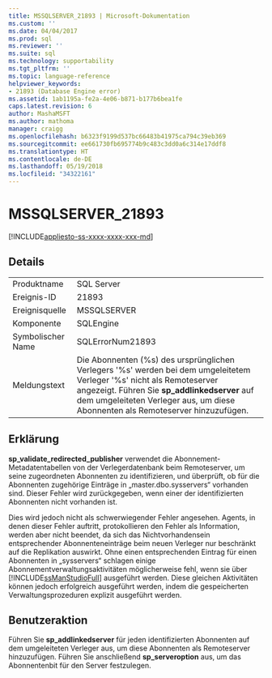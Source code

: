 ```yaml
---
title: MSSQLSERVER_21893 | Microsoft-Dokumentation
ms.custom: ''
ms.date: 04/04/2017
ms.prod: sql
ms.reviewer: ''
ms.suite: sql
ms.technology: supportability
ms.tgt_pltfrm: ''
ms.topic: language-reference
helpviewer_keywords:
- 21893 (Database Engine error)
ms.assetid: 1ab1195a-fe2a-4e06-b871-b177b6bea1fe
caps.latest.revision: 6
author: MashaMSFT
ms.author: mathoma
manager: craigg
ms.openlocfilehash: b6323f9199d537bc66483b41975ca794c39eb369
ms.sourcegitcommit: ee661730fb695774b9c483c3dd0a6c314e17ddf8
ms.translationtype: HT
ms.contentlocale: de-DE
ms.lasthandoff: 05/19/2018
ms.locfileid: "34322161"
---
```

# <a name="mssqlserver21893"></a>MSSQLSERVER_21893
[!INCLUDE[appliesto-ss-xxxx-xxxx-xxx-md](../../includes/appliesto-ss-xxxx-xxxx-xxx-md.md)]
  
## <a name="details"></a>Details  
  
|||  
|-|-|  
|Produktname|SQL Server|  
|Ereignis-ID|21893|  
|Ereignisquelle|MSSQLSERVER|  
|Komponente|SQLEngine|  
|Symbolischer Name|SQLErrorNum21893|  
|Meldungstext|Die Abonnenten (%s) des ursprünglichen Verlegers '%s' werden bei dem umgeleitetem Verleger '%s' nicht als Remoteserver angezeigt. Führen Sie **sp_addlinkedserver** auf dem umgeleiteten Verleger aus, um diese Abonnenten als Remoteserver hinzuzufügen.|  
  
## <a name="explanation"></a>Erklärung  
**sp_validate_redirected_publisher** verwendet die Abonnement-Metadatentabellen von der Verlegerdatenbank beim Remoteserver, um seine zugeordneten Abonnenten zu identifizieren, und überprüft, ob für die Abonnenten zugehörige Einträge in „master.dbo.sysservers“ vorhanden sind. Dieser Fehler wird zurückgegeben, wenn einer der identifizierten Abonnenten nicht vorhanden ist.  
  
Dies wird jedoch nicht als schwerwiegender Fehler angesehen. Agents, in denen dieser Fehler auftritt, protokollieren den Fehler als Information, werden aber nicht beendet, da sich das Nichtvorhandensein entsprechender Abonnenteneinträge beim neuen Verleger nur beschränkt auf die Replikation auswirkt. Ohne einen entsprechenden Eintrag für einen Abonnenten in „sysservers“ schlagen einige Abonnementverwaltungsaktivitäten möglicherweise fehl, wenn sie über [!INCLUDE[ssManStudioFull](../../includes/ssmanstudiofull-md.md)] ausgeführt werden. Diese gleichen Aktivitäten können jedoch erfolgreich ausgeführt werden, indem die gespeicherten Verwaltungsprozeduren explizit ausgeführt werden.  
  
## <a name="user-action"></a>Benutzeraktion  
Führen Sie **sp_addlinkedserver** für jeden identifizierten Abonnenten auf dem umgeleiteten Verleger aus, um diese Abonnenten als Remoteserver hinzuzufügen. Führen Sie anschließend **sp_serveroption** aus, um das Abonnentenbit für den Server festzulegen.  
  
